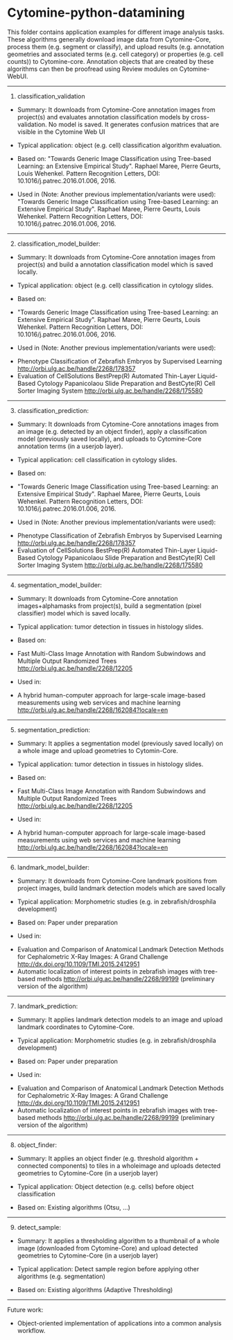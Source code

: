 
# Cytomine-python-datamining

This folder contains application examples for different image analysis tasks.
These algorithms generally download image data from Cytomine-Core, process them
(e.g. segment or classify), and upload results (e.g. annotation geometries
and associated terms (e.g. cell category) or properties (e.g. cell counts))
to Cytomine-core. Annotation objects that are created by these algorithms can then
be proofread using Review modules on Cytomine-WebUI.


---------------------------------------------------------------------------------
1) classification_validation
* Summary: It downloads from Cytomine-Core annotation images from project(s) and evaluates annotation classification models by cross-validation. No model is saved. It generates confusion matrices that are visible in the Cytomine Web UI

* Typical application: object (e.g. cell) classification algorithm evaluation.

* Based on:
"Towards Generic Image Classification using Tree-based Learning: an Extensive Empirical Study".
Raphael Maree, Pierre Geurts, Louis Wehenkel.
Pattern Recognition Letters, DOI: 10.1016/j.patrec.2016.01.006, 2016. 

* Used in (Note: Another previous implementation/variants were used):
"Towards Generic Image Classification using Tree-based Learning: an Extensive Empirical Study".
Raphael Maree, Pierre Geurts, Louis Wehenkel.
Pattern Recognition Letters, DOI: 10.1016/j.patrec.2016.01.006, 2016. 

---------------------------------------------------------------------------------
2) classification_model_builder:

* Summary: It downloads from Cytomine-Core annotation images from project(s) and build a annotation classification model which is saved locally.

* Typical application: object (e.g. cell) classification in cytology slides.

* Based on:
- "Towards Generic Image Classification using Tree-based Learning: an Extensive Empirical Study".
Raphael Maree, Pierre Geurts, Louis Wehenkel.
Pattern Recognition Letters, DOI: 10.1016/j.patrec.2016.01.006, 2016. 

* Used in (Note: Another previous implementation/variants were used):
- Phenotype Classification of Zebrafish Embryos by Supervised Learning
http://orbi.ulg.ac.be/handle/2268/178357
- Evaluation of CellSolutions BestPrep(R) Automated Thin-Layer Liquid-Based Cytology Papanicolaou Slide Preparation and BestCyte(R) Cell Sorter Imaging System
http://orbi.ulg.ac.be/handle/2268/175580


---------------------------------------------------------------------------------
3) classification_prediction:

* Summary: It downloads from Cytomine-Core annotations images from an image (e.g. detected by an object finder), 
apply a classification model (previously saved locally), and  uploads to Cytomine-Core annotation 
terms (in a userjob layer).

* Typical application: cell classification in cytology slides.

* Based on:
- "Towards Generic Image Classification using Tree-based Learning: an Extensive Empirical Study".
Raphael Maree, Pierre Geurts, Louis Wehenkel.
Pattern Recognition Letters, DOI: 10.1016/j.patrec.2016.01.006, 2016. 

* Used in (Note: Another previous implementation/variants were used):
- Phenotype Classification of Zebrafish Embryos by Supervised Learning
http://orbi.ulg.ac.be/handle/2268/178357
- Evaluation of CellSolutions BestPrep(R) Automated Thin-Layer Liquid-Based Cytology Papanicolaou Slide Preparation and BestCyte(R) Cell Sorter Imaging System
http://orbi.ulg.ac.be/handle/2268/175580


---------------------------------------------------------------------------------
4) segmentation_model_builder:

* Summary: It downloads from Cytomine-Core annotation images+alphamasks from project(s), build a segmentation (pixel classifier) model which is saved locally.

* Typical application: tumor detection in tissues in histology slides.

* Based on:
- Fast Multi-Class Image Annotation with Random Subwindows and Multiple Output Randomized Trees
http://orbi.ulg.ac.be/handle/2268/12205

* Used in:
- A hybrid human-computer approach for large-scale image-based measurements using web services and machine learning
http://orbi.ulg.ac.be/handle/2268/162084?locale=en

---------------------------------------------------------------------------------
5) segmentation_prediction:

* Summary: It applies a segmentation model (previously saved locally) on a whole image and upload geometries to Cytomin-Core.

* Typical application: tumor detection in tissues in histology slides.

* Based on:
- Fast Multi-Class Image Annotation with Random Subwindows and Multiple Output Randomized Trees
http://orbi.ulg.ac.be/handle/2268/12205

* Used in:
- A hybrid human-computer approach for large-scale image-based measurements using web services and machine learning
http://orbi.ulg.ac.be/handle/2268/162084?locale=en


---------------------------------------------------------------------------------
6) landmark_model_builder:

* Summary: It downloads from Cytomine-Core landmark positions from project images, build landmark detection models which are saved locally

* Typical application: Morphometric studies (e.g. in zebrafish/drosphila development)

* Based on:
Paper under preparation

* Used in:
- Evaluation and Comparison of Anatomical Landmark Detection Methods for Cephalometric X-Ray Images: A Grand Challenge
http://dx.doi.org/10.1109/TMI.2015.2412951
- Automatic localization of interest points in zebrafish images with tree-based methods 
http://orbi.ulg.ac.be/handle/2268/99199 (preliminary version of the algorithm)

---------------------------------------------------------------------------------
7) landmark_prediction:

* Summary: It applies landmark detection models to an image and upload landmark coordinates to Cytomine-Core.

* Typical application: Morphometric studies (e.g. in zebrafish/drosphila development)

* Based on:
Paper under preparation

* Used in:
- Evaluation and Comparison of Anatomical Landmark Detection Methods for Cephalometric X-Ray Images: A Grand Challenge
http://dx.doi.org/10.1109/TMI.2015.2412951
- Automatic localization of interest points in zebrafish images with tree-based methods 
http://orbi.ulg.ac.be/handle/2268/99199 (preliminary version of the algorithm)

---------------------------------------------------------------------------------

8) object_finder:

* Summary: It applies an object finder (e.g. threshold algorithm + connected components) to
tiles in a wholeimage and uploads detected geometries to Cytomine-Core (in a userjob layer)

* Typical application: Object detection (e.g. cells) before object classification

* Based on:
Existing algorithms (Otsu, ...)


---------------------------------------------------------------------------------

9) detect_sample:

* Summary: It applies a thresholding algorithm to a thumbnail of a whole image (downloaded
from Cytomine-Core) and upload detected geometries to Cytomine-Core (in a userjob layer)

* Typical application: Detect sample region before applying other algorithms (e.g. segmentation)

* Based on:
Existing algorithms (Adaptive Thresholding)


---------------------------------------------------------------------------------


Future work:
- Object-oriented implementation of applications into a common analysis workflow.
